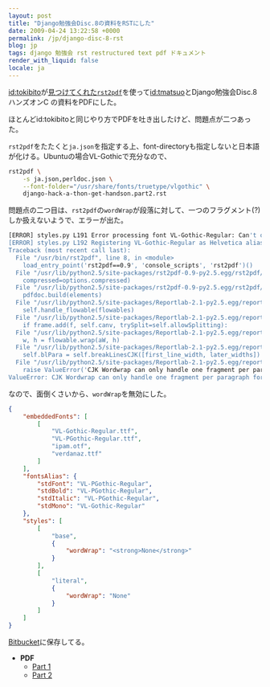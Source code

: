 ```yaml
---
layout: post
title: "Django勉強会Disc.8の資料をRSTにした"
date: 2009-04-24 13:22:58 +0000
permalink: /jp/django-disc-8-rst
blog: jp
tags: django 勉強会 rst restructured text pdf ドキュメント
render_with_liquid: false
locale: ja
---
```


[id:tokibito](http://d.hatena.ne.jp/nullpobug/ "岡野真也")が[見つけてくれた](http://d.hatena.ne.jp/nullpobug/20090424)[`rst2pdf`](https://rst2pdf.org/)を使って[id:tmatsuo](http://takashi-matsuo.blogspot.com/ "松尾貴史")とDjango勉強会Disc.8 ハンズオンC の資料をPDFにした。

ほとんどid:tokibitoと同じやり方でPDFを吐き出したけど、問題点が二つあった。

`rst2pdf`をたたくと`ja.json`を指定する上、font-directoryも指定しないと日本語が化ける。Ubuntuの場合VL-Gothicで充分なので、

```bash
rst2pdf \
    -s ja.json,perldoc.json \
    --font-folder="/usr/share/fonts/truetype/vlgothic" \
    django-hack-a-thon-get-handson.part2.rst
```

問題点の二つ目は、`rst2pdf`の`wordWrap`が段落に対して、一つのフラグメント(?)しか扱えないようで、エラーが出た。

```bash
[ERROR] styles.py L191 Error processing font VL-Gothic-Regular: Can't open file "ipam.otf"
[ERROR] styles.py L192 Registering VL-Gothic-Regular as Helvetica alias
Traceback (most recent call last):
  File "/usr/bin/rst2pdf", line 8, in <module>
    load_entry_point('rst2pdf==0.9', 'console_scripts', 'rst2pdf')()
  File "/usr/lib/python2.5/site-packages/rst2pdf-0.9-py2.5.egg/rst2pdf/createpdf.py", line 1212, in main
    compressed=options.compressed)
  File "/usr/lib/python2.5/site-packages/rst2pdf-0.9-py2.5.egg/rst2pdf/createpdf.py", line 991, in createPdf
    pdfdoc.build(elements)
  File "/usr/lib/python2.5/site-packages/Reportlab-2.1-py2.5.egg/reportlab/platypus/doctemplate.py", line 740, in build
    self.handle_flowable(flowables)
  File "/usr/lib/python2.5/site-packages/Reportlab-2.1-py2.5.egg/reportlab/platypus/doctemplate.py", line 638, in handle_flowable
    if frame.add(f, self.canv, trySplit=self.allowSplitting):
  File "/usr/lib/python2.5/site-packages/Reportlab-2.1-py2.5.egg/reportlab/platypus/frames.py", line 141, in _add
    w, h = flowable.wrap(aW, h)
  File "/usr/lib/python2.5/site-packages/Reportlab-2.1-py2.5.egg/reportlab/platypus/paragraph.py", line 567, in wrap
    self.blPara = self.breakLinesCJK([first_line_width, later_widths])
  File "/usr/lib/python2.5/site-packages/Reportlab-2.1-py2.5.egg/reportlab/platypus/paragraph.py", line 819, in breakLinesCJK
    raise ValueError('CJK Wordwrap can only handle one fragment per paragraph for now')
ValueError: CJK Wordwrap can only handle one fragment per paragraph for now
```

なので、面倒くさいから、`wordWrap`を無効にした。

```json
{
    "embeddedFonts": [
        [
            "VL-Gothic-Regular.ttf",
            "VL-PGothic-Regular.ttf",
            "ipam.otf",
            "verdanaz.ttf"
        ]
    ],
    "fontsAlias": {
        "stdFont": "VL-PGothic-Regular",
        "stdBold": "VL-PGothic-Regular",
        "stdItalic": "VL-PGothic-Regular",
        "stdMono": "VL-Gothic-Regular"
    },
    "styles": [
        [
            "base",
            {
                "wordWrap": "<strong>None</strong>"
            }
        ],
        [
            "literal",
            {
                "wordWrap": "None"
            }
        ]
    ]
}
```

[Bitbucket](http://bitbucket.org/tmatsuo/gae-handson/src/)に保存してる。

- **PDF**
    - [Part 1](http://bitbucket.org/tmatsuo/gae-handson/raw/12bccec0295a/django-hack-a-thon-get-handson.pdf)
    - [Part 2](http://bitbucket.org/tmatsuo/gae-handson/raw/12bccec0295a/django-hack-a-thon-get-handson.part2.pdf)
